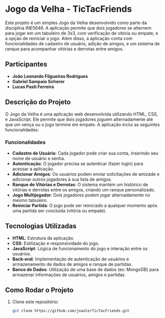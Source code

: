 # Jogo da Velha - TicTacFriends

Este projeto é um simples Jogo da Velha desenvolvido como parte da disciplina INE5646. A aplicação permite que dois jogadores se alternem para jogar em um tabuleiro de 3x3, com verificação de vitória ou empate, e a opção de reiniciar o jogo. Além disso, a aplicação conta com funcionalidades de cadastro de usuário, adição de amigos, e um sistema de ranque para acompanhar vitórias e derrotas entre amigos.

## Participantes

- **João Leonardo Filgueiras Rodrigues**
- **Gabriel Sampaio Scherer**
- **Lucas Pasti Ferreira**

## Descrição do Projeto

O Jogo da Velha é uma aplicação web desenvolvida utilizando HTML, CSS, e JavaScript. Ele permite que dois jogadores joguem alternadamente até que um vença ou o jogo termine em empate. A aplicação inclui as seguintes funcionalidades:

### Funcionalidades

- **Cadastro de Usuário**: Cada jogador pode criar sua conta, inserindo seu nome de usuário e senha.
- **Autenticação**: O jogador precisa se autenticar (fazer login) para acessar a aplicação.
- **Adicionar Amigos**: Os usuários podem enviar solicitações de amizade e adicionar outros jogadores à sua lista de amigos.
- **Ranque de Vitórias e Derrotas**: O sistema mantém um histórico de vitórias e derrotas entre os amigos, criando um ranque personalizado.
- **Jogo Multijogador**: Dois jogadores podem jogar alternadamente no mesmo tabuleiro.
- **Reiniciar Partida**: O jogo pode ser reiniciado a qualquer momento após uma partida ser concluída (vitória ou empate).

## Tecnologias Utilizadas

- **HTML**: Estrutura da aplicação.
- **CSS**: Estilização e responsividade do jogo.
- **JavaScript**: Lógica de funcionamento do jogo e interação entre os usuários.
- **Back-end**: Implementação de autenticação de usuários e armazenamento de dados de amigos e ranque de partidas.
- **Banco de Dados**: Utilização de uma base de dados (ex: MongoDB) para armazenar informações de usuários, amigos e partidas.

## Como Rodar o Projeto

1. Clone este repositório:
   ```bash
   git clone https://github.com/joaole/TicTacFriends.git
